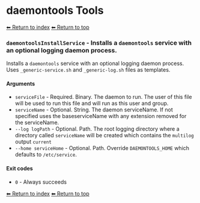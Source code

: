 # daemontools Tools

[⬅ Return to index](index.md)
[⬅ Return to top](../index.md)


### `daemontoolsInstallService` - Installs a `daemontools` service with an optional logging daemon process.

Installs a `daemontools` service with an optional logging daemon process. Uses `_generic-service.sh` and `_generic-log.sh` files as templates.

#### Arguments

- `serviceFile` - Required. Binary. The daemon to run. The user of this file will be used to run this file and will run as this user and group.
- `serviceName` - Optional. String. The daemon serviceName. If not specified uses the baseserviceName with any extension removed for the serviceName.
- `--log logPath` - Optional. Path. The root logging directory where a directory called `serviceName` will be created which contains the `multilog` output `current`
- `--home serviceHome` - Optional. Path. Override `DAEMONTOOLS_HOME` which defaults to `/etc/service`.

#### Exit codes

- `0` - Always succeeds

[⬅ Return to index](index.md)
[⬅ Return to top](../index.md)
